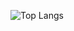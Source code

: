 ![Top Langs](https://github-readme-stats.vercel.app/api/top-langs/?username=Andreas-Westh&layout=pie)
